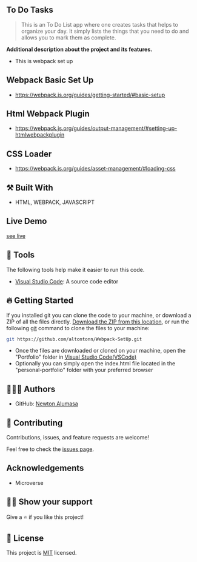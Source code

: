 

## To Do Tasks

> This is an To Do List app where one creates tasks that helps to organize your day. It simply lists the things that you need to do and allows you to mark them as complete.

**Additional description about the project and its features.**
- This is webpack set up 

## Webpack Basic Set Up
- https://webpack.js.org/guides/getting-started/#basic-setup

## Html Webpack Plugin
- https://webpack.js.org/guides/output-management/#setting-up-htmlwebpackplugin

## CSS Loader
- https://webpack.js.org/guides/asset-management/#loading-css

## ⚒️ Built With

- HTML, WEBPACK, JAVASCRIPT

## Live Demo
[see live](https://altontonn.github.io/To-Do-Tasks/dist/)


## 🧰 Tools

The following tools help make it easier to run this code.

- [Visual Studio Code](https://code.visualstudio.com/): A source code editor

## 🔥 Getting Started

If you installed git you can clone the code to your machine, or download a ZIP of all the files directly.
[Download the ZIP from this location](https://github.com/altontonn/Webpack-SetUp/archive/refs/heads/main.zip), or run the following [git](https://github.com/altontonn/Webpack-SetUp.git) command to clone the files to your machine:

```bash
git https://github.com/altontonn/Webpack-SetUp.git
```

- Once the files are downloaded or cloned on your machine, open the "Portfolio" folder in [Visual Studio Code(VSCode)](https://code.visualstudio.com/)
- Optionally you can simply open the index.html file located in the "personal-portfolio" folder with your preferred browser

## 🙎🏾‍♂️ Authors

- GitHub: [Newton Alumasa](https://github.com/altontonn)

## 🤝 Contributing

Contributions, issues, and feature requests are welcome!

Feel free to check the [issues page](https://github.com/altontonn/Webpack-SetUp/issues).

## Acknowledgements

- Microverse

## 👊🏾 Show your support

Give a ⭐️ if you like this project!

## 📝 License

This project is [MIT](./LICENSE) licensed.
